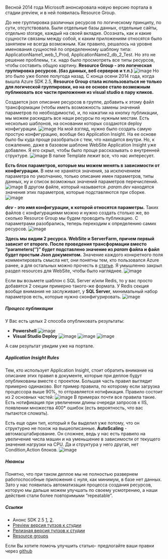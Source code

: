Весной 2014 года Microsoft анонсировала новую версию портала в стадии preview, и в ней появилась Resource Group. 

До нее группировка различных ресурсов по логическому принципу, по сути, отсутствовала. Были отдельные базы данных, отдельные сайты, отдельно storage, каждый на своей вкладке. Осознать, как и какие сущности связаны между собой, к каким приложениям относятся было занятием не всегда возможным. Как правило, решалось на уровне именования сущностей по определенному шаблону типа: ApplicationName1_web_1_Prod, ApplicationName2_db_2_Test. Но это не решение проблемы, т.к. надо было просмотреть все типы ресурсов, чтобы составить общую картину.
<b>Resource Group - это логическая группировка ресурсов. (баз данных, веб серверов и т.п.)</b>
<img src="http://habrastorage.org/files/d0f/a1f/d43/d0fa1fd4330d4909a452794ff707689e.png" alt="image"/>
Но это было уже более полугода назад. С конца осени 2014 года, когда вышла Azure SDK 2.5, <b>Resource Group стала использоваться не только для логической группировки, но на ее основе стало возможным публиковать все части приложения из visual studio в пару кликов.</b>
 
Создается json описание ресурсов в группе, добавить к этому файл трансформации (чтобы иметь возможность замены значений параметров по необходимости), и, по нажатии на кнопку публикации, мы можем раскидать все наши ресурсы по нужным местам. 
<habracut>
Есть несколько шаблонов, на основании которых создаются deploy конфигурации.
<img src="http://habrastorage.org/files/b52/7de/aa3/b527deaa30dd42f2b565a20c22e890f8.png" alt="image"/>
На мой взгляд, нужно было создать самую простую конфигурацию, вообще без Application Insight. На ее основе было бы куда проще разобраться с тем, что находится внутри. Но, к сожалению, даже в базовом шаблоне WebSite Application Insight уже добавлен.  Я его скрыл, чтобы было проще рассказывать о внутренней структуре.
<spoiler title="В итоге получится вот такой проект">
<img src="http://habrastorage.org/files/a9d/73a/12b/a9d73a12b36d4f4d8d1314076aeed07c.png" alt="image"/></spoiler>
В папке Template лежит все, что нас интересует. 

<b>Есть блок параметров, которые мы можем менять в зависимости от конфигурации.</b>
В нем не хранятся значения, за исключением параметра по умолчанию, только описание имен параметров, типы данных, ну и список возможных значений параметров перечислений.
<img src="http://habrastorage.org/files/9ff/2b5/737/9ff2b5737e1e4b21950771b77b67941a.png" alt="image"/>
В другом файле, который называется *.param.dev* находятся значения этих параметров, которые подставляются при сборке.
<img src="http://habrastorage.org/files/69a/16d/abe/69a16dabe29142d5ad22ed2b2635a940.png" alt="image"/>

<b>*dev* - это имя конфигурации, к которой относятся параметры.</b> Таких файлов с конфигурациями можно и нужно создать столько же, во сколько Resource Group мы будем проводить публикацию. 
С параметрами разобрались, теперь переходим к определению самих ресурсов.
<img src="http://habrastorage.org/files/418/452/e46/418452e46685493d821cd2c23945cfc9.png" alt="image"/>

<b>Здесь мы видим 2 ресурса. WebSite и ServerFarm, причем первый зависит от второго. После проведения трансформации вместо “parameters(‘’)” будет подставлено значение из *param* файла и файл будет простым Json документом.</b> Значение каждого конкретного поля комментировать смысла нет, они понятны тем, кто пользовался Azure ранее, а для остальных можно прочесть в <a href="http://azure.microsoft.com/blog/2014/11/26/azure-resource-manager-2-5-for-visual-studio/">статье</a>.
Я умышленно закрыл раздел resources для WebSite, чтобы было нагляднее. 
<spoiler title="Внутри ресурса - стандартные MSDEPLOY"><img src="http://habrastorage.org/files/ecd/9a9/0a2/ecd9a90a2880408a95ecb30a91c978d8.png" alt="image"/></spoiler>

Если вы возьмете шаблон с SQL Server и/или Redis, то у вас просто добавятся 2 секции примерно такого-же формата. У Redis секция вообще внимания не заслуживает, у <b>SQL Server</b>, минимальный набор параметров есть, которые нужно сконфигурировать. 
<spoiler title="Учетные данные администратора,размеры базы, collation, от куда принимать запросы  и т.п.">
<img src="http://habrastorage.org/files/b1c/517/3c3/b1c5173c375b41fc942312e4c86cde04.png" alt="image"/>
</spoiler>

<h5><b>Процесс публикации</b></h5>
У Вас есть целых 2 способа опубликовать результаты:
<ul>
<li><b>Powershell </b>
<spoiler title="Либо исполняете powershell скрипт, заботливо созданный разработчиками для автоматизации.">
<img src="http://habrastorage.org/files/519/cbf/bb6/519cbfbb610742e1873e344d4df88bab.png" alt="image"/></spoiler>
</li>
<li><b> Visual Studio Deploy</b>
<spoiler title="Либо нажимаете кнопку deploy на проекте,">
<img src="http://habrastorage.org/files/61c/dbb/6e8/61cdbb6e85a04aac8a177373c6d3b762.png" alt="image"/>
</spoiler>
<spoiler title="выбрав на основании какой подписки Azure и каких параметров проводить публикацию. ">
<img src="http://habrastorage.org/files/51f/51a/653/51f51a653a034ce39c0a905a182f697d.png" alt="image"/>
</spoiler>
<spoiler title="За процессом работы мы можем наблюдать в консоли Output ">
<img src="http://habrastorage.org/files/ea4/ba1/510/ea4ba15102e84ab69f4db7ab580d33a9.png" alt="image"/>
</spoiler>
</li>
</ul>
А сам результат увидим уже на портале.

<h5><b>Application Insight Rules</b></h5>
Тем, кто использует Application Insight, стоит обратить внимание на описание этих правил в документе, которые при деплое будут опубликованы вместе с проектом.
Большая часть правил выглядит примерно одинаково. Вот пример правила, по которому если загрузка процессора выше 90%, то отправляется нотификация. Правило состоит из 2 основных частей: 
<spoiler title="Condition - условие, которое должно выполниться, и Action- действие, которое выполнится по условию."><img src="http://habrastorage.org/files/17d/b89/1c8/17db891c8c554736b6821afce8ceb6cd.png" alt="image"/></spoiler>
В примерах почти все правила такие. Есть нотификация при увеличении длины очереди запросов к IIS, появлении множества 400* ошибок (есть вероятность, что вас пытаются сломать).

Есть еще один тип, который я бы выделил уже потому, что он структурно не похож на вышеописанные. <b>AutoScaling</b> - автомасштабирование.
Он сложнее, ведь у нас есть правило на увеличение числа машин и на уменьшение в зависимости от текущего значения нагрузки на CPU. Да и структура у него другая, нет Condition,Action блоков. 
<spoiler title="Есть MetricTrigger и ScaleAction. Не знаю, зачем было называть по другому, но наверное причина была. "><img src="http://habrastorage.org/files/abc/57c/2c2/abc57c2c286546c6a07b2ba5c6b74e1b.png" alt="image"/></spoiler>

<h5><b>Нюансы</b></h5>
Понятно, что при таком деплое мы не полностью развернем работоспособные приложения с нуля, как минимум, в базе нет данных.
Зато у нас появилась автоматизация процесса создания ресурсов, которую мы дальше можем улучшать по своему усмотрению, а наши действия стали более повторимыми “repeatable”.

<h5><b>Ссылки</b></h5>
<ul>
	<li>Анонс SDK 2.5 <a href="http://azure.microsoft.com/blog/2014/11/12/announcing-azure-sdk-2-5-for-net-and-visual-studio-2015-preview/">1</a>, <a href="http://msdn.microsoft.com/en-us/library/azure/dn873976.aspx">2</a>.</li>
	<li><a href="http://azure.microsoft.com/blog/2014/08/11/azure-resource-manager-tools-preview/">Preview версия тулзов к студии</a></li>
	<li><a href="http://azure.microsoft.com/blog/2014/11/26/azure-resource-manager-2-5-for-visual-studio/">Релизная версия тулзов к студии</a></li>
	<li><a href="http://azure.microsoft.com/en-us/documentation/articles/azure-preview-portal-using-resource-groups/">Resource groups</a></li>
</ul>

Если Вы хотите помочь улучшить статью- предлогайте ваши правки через <a href="https://github.com/SychevIgor/blog/tree/master/Azure/ResourceGroup">github</a>
